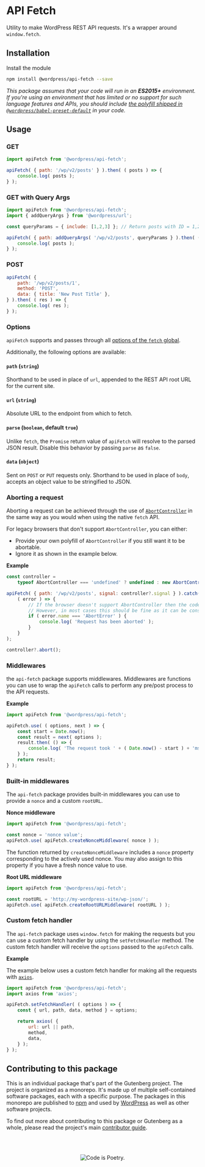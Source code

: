 # API Fetch

Utility to make WordPress REST API requests. It's a wrapper around `window.fetch`.

## Installation

Install the module

```bash
npm install @wordpress/api-fetch --save
```

_This package assumes that your code will run in an **ES2015+** environment. If you're using an environment that has limited or no support for such language features and APIs, you should include [the polyfill shipped in `@wordpress/babel-preset-default`](https://github.com/WordPress/gutenberg/tree/HEAD/packages/babel-preset-default#polyfill) in your code._

## Usage

### GET
```js
import apiFetch from '@wordpress/api-fetch';

apiFetch( { path: '/wp/v2/posts' } ).then( ( posts ) => {
	console.log( posts );
} );
```

### GET with Query Args
```js
import apiFetch from '@wordpress/api-fetch';
import { addQueryArgs } from '@wordpress/url';

const queryParams = { include: [1,2,3] }; // Return posts with ID = 1,2,3.

apiFetch( { path: addQueryArgs( '/wp/v2/posts', queryParams } ).then( ( posts ) => {
	console.log( posts );
} );
```

### POST
```js
apiFetch( {
	path: '/wp/v2/posts/1',
	method: 'POST',
	data: { title: 'New Post Title' },
} ).then( ( res ) => {
	console.log( res );
} );
```

### Options

`apiFetch` supports and passes through all [options of the `fetch` global](https://developer.mozilla.org/en-US/docs/Web/API/WindowOrWorkerGlobalScope/fetch).

Additionally, the following options are available:

#### `path` (`string`)

Shorthand to be used in place of `url`, appended to the REST API root URL for the current site.

#### `url` (`string`)

Absolute URL to the endpoint from which to fetch.

#### `parse` (`boolean`, default `true`)

Unlike `fetch`, the `Promise` return value of `apiFetch` will resolve to the parsed JSON result. Disable this behavior by passing `parse` as `false`.

#### `data` (`object`)

Sent on `POST` or `PUT` requests only. Shorthand to be used in place of `body`, accepts an object value to be stringified to JSON.

### Aborting a request

Aborting a request can be achieved through the use of [`AbortController`](https://developer.mozilla.org/en-US/docs/Web/API/AbortController) in the same way as you would when using the native `fetch` API.

For legacy browsers that don't support `AbortController`, you can either:

-   Provide your own polyfill of `AbortController` if you still want it to be abortable.
-   Ignore it as shown in the example below.

**Example**

```js
const controller =
	typeof AbortController === 'undefined' ? undefined : new AbortController();

apiFetch( { path: '/wp/v2/posts', signal: controller?.signal } ).catch(
	( error ) => {
		// If the browser doesn't support AbortController then the code below will never log.
		// However, in most cases this should be fine as it can be considered to be a progressive enhancement.
		if ( error.name === 'AbortError' ) {
			console.log( 'Request has been aborted' );
		}
	}
);

controller?.abort();
```

### Middlewares

the `api-fetch` package supports middlewares. Middlewares are functions you can use to wrap the `apiFetch` calls to perform any pre/post process to the API requests.

**Example**

```js
import apiFetch from '@wordpress/api-fetch';

apiFetch.use( ( options, next ) => {
	const start = Date.now();
	const result = next( options );
	result.then( () => {
		console.log( 'The request took ' + ( Date.now() - start ) + 'ms' );
	} );
	return result;
} );
```

### Built-in middlewares

The `api-fetch` package provides built-in middlewares you can use to provide a `nonce` and a custom `rootURL`.

**Nonce middleware**

```js
import apiFetch from '@wordpress/api-fetch';

const nonce = 'nonce value';
apiFetch.use( apiFetch.createNonceMiddleware( nonce ) );
```

The function returned by `createNonceMiddleware` includes a `nonce` property corresponding to the actively used nonce. You may also assign to this property if you have a fresh nonce value to use.

**Root URL middleware**

```js
import apiFetch from '@wordpress/api-fetch';

const rootURL = 'http://my-wordpress-site/wp-json/';
apiFetch.use( apiFetch.createRootURLMiddleware( rootURL ) );
```

### Custom fetch handler

The `api-fetch` package uses `window.fetch` for making the requests but you can use a custom fetch handler by using the `setFetchHandler` method. The custom fetch handler will receive the `options` passed to the `apiFetch` calls.

**Example**

The example below uses a custom fetch handler for making all the requests with [`axios`](https://github.com/axios/axios).

```js
import apiFetch from '@wordpress/api-fetch';
import axios from 'axios';

apiFetch.setFetchHandler( ( options ) => {
	const { url, path, data, method } = options;

	return axios( {
		url: url || path,
		method,
		data,
	} );
} );
```

## Contributing to this package

This is an individual package that's part of the Gutenberg project. The project is organized as a monorepo. It's made up of multiple self-contained software packages, each with a specific purpose. The packages in this monorepo are published to [npm](https://www.npmjs.com/) and used by [WordPress](https://make.wordpress.org/core/) as well as other software projects.

To find out more about contributing to this package or Gutenberg as a whole, please read the project's main [contributor guide](https://github.com/WordPress/gutenberg/tree/HEAD/CONTRIBUTING.md).

<br /><br /><p align="center"><img src="https://s.w.org/style/images/codeispoetry.png?1" alt="Code is Poetry." /></p>
